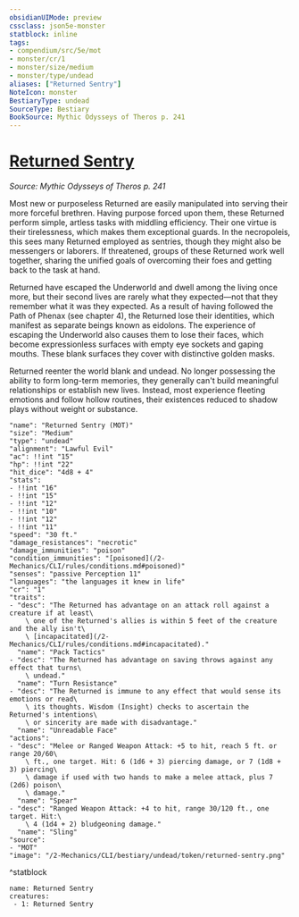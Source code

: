 ```yaml
---
obsidianUIMode: preview
cssclass: json5e-monster
statblock: inline
tags:
- compendium/src/5e/mot
- monster/cr/1
- monster/size/medium
- monster/type/undead
aliases: ["Returned Sentry"]
NoteIcon: monster
BestiaryType: undead
SourceType: Bestiary
BookSource: Mythic Odysseys of Theros p. 241
---
```

# [Returned Sentry](2-Mechanics/CLI/bestiary/undead/returned-sentry-mot.md)
*Source: Mythic Odysseys of Theros p. 241*  

Most new or purposeless Returned are easily manipulated into serving their more forceful brethren. Having purpose forced upon them, these Returned perform simple, artless tasks with middling efficiency. Their one virtue is their tirelessness, which makes them exceptional guards. In the necropoleis, this sees many Returned employed as sentries, though they might also be messengers or laborers. If threatened, groups of these Returned work well together, sharing the unified goals of overcoming their foes and getting back to the task at hand.

Returned have escaped the Underworld and dwell among the living once more, but their second lives are rarely what they expected—not that they remember what it was they expected. As a result of having followed the Path of Phenax (see chapter 4), the Returned lose their identities, which manifest as separate beings known as eidolons. The experience of escaping the Underworld also causes them to lose their faces, which become expressionless surfaces with empty eye sockets and gaping mouths. These blank surfaces they cover with distinctive golden masks.

Returned reenter the world blank and undead. No longer possessing the ability to form long-term memories, they generally can't build meaningful relationships or establish new lives. Instead, most experience fleeting emotions and follow hollow routines, their existences reduced to shadow plays without weight or substance.

```statblock
"name": "Returned Sentry (MOT)"
"size": "Medium"
"type": "undead"
"alignment": "Lawful Evil"
"ac": !!int "15"
"hp": !!int "22"
"hit_dice": "4d8 + 4"
"stats":
- !!int "16"
- !!int "15"
- !!int "12"
- !!int "10"
- !!int "12"
- !!int "11"
"speed": "30 ft."
"damage_resistances": "necrotic"
"damage_immunities": "poison"
"condition_immunities": "[poisoned](/2-Mechanics/CLI/rules/conditions.md#poisoned)"
"senses": "passive Perception 11"
"languages": "the languages it knew in life"
"cr": "1"
"traits":
- "desc": "The Returned has advantage on an attack roll against a creature if at least\
    \ one of the Returned's allies is within 5 feet of the creature and the ally isn't\
    \ [incapacitated](/2-Mechanics/CLI/rules/conditions.md#incapacitated)."
  "name": "Pack Tactics"
- "desc": "The Returned has advantage on saving throws against any effect that turns\
    \ undead."
  "name": "Turn Resistance"
- "desc": "The Returned is immune to any effect that would sense its emotions or read\
    \ its thoughts. Wisdom (Insight) checks to ascertain the Returned's intentions\
    \ or sincerity are made with disadvantage."
  "name": "Unreadable Face"
"actions":
- "desc": "Melee or Ranged Weapon Attack: +5 to hit, reach 5 ft. or range 20/60\
    \ ft., one target. Hit: 6 (1d6 + 3) piercing damage, or 7 (1d8 + 3) piercing\
    \ damage if used with two hands to make a melee attack, plus 7 (2d6) poison\
    \ damage."
  "name": "Spear"
- "desc": "Ranged Weapon Attack: +4 to hit, range 30/120 ft., one target. Hit:\
    \ 4 (1d4 + 2) bludgeoning damage."
  "name": "Sling"
"source":
- "MOT"
"image": "/2-Mechanics/CLI/bestiary/undead/token/returned-sentry.png"
```
^statblock

```encounter-table
name: Returned Sentry
creatures:
 - 1: Returned Sentry
```